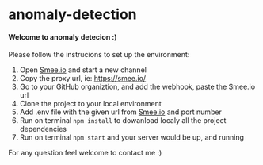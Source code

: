# anomaly-detection
#### Welcome to anomaly detecion :) <br>
  Please follow the instrucions to set up the environment:

1) Open [Smee.io](https://smee.io) and start a new channel
2) Copy the proxy url, ie: https://smee.io/<your proxy here>
3) Go to your GitHub organiztion, and add the webhook, paste the Smee.io url
4) Clone the project to your local environment
5) Add .env file with the given url from [Smee.io](https://smee.io) and port number
6) Run on terminal ```npm install``` to dowanload localy all the project dependencies
7) Run on terminal ```npm start``` and your server would be up, and running 

For any question feel welcome to contact me :)
   



